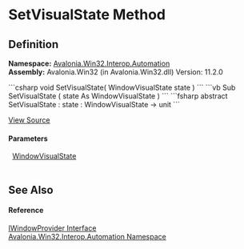 # SetVisualState Method




## Definition
**Namespace:** <a href="N_Avalonia_Win32_Interop_Automation">Avalonia.Win32.Interop.Automation</a>  
**Assembly:** Avalonia.Win32 (in Avalonia.Win32.dll) Version: 11.2.0

<Tabs groupId="api-code-preview">
<TabItem value="csharp" label="C#">
```csharp
void SetVisualState(
	WindowVisualState state
)
```
</TabItem>
<TabItem value="vb" label="VB">
```vb
Sub SetVisualState ( 
	state As WindowVisualState
)
```
</TabItem>
<TabItem value="fsharp" label="F#">
```fsharp
abstract SetVisualState : 
        state : WindowVisualState -> unit 
```
</TabItem>
</Tabs>



<a href="https://github.com/AvaloniaUI/Avalonia/tree/master/src/Windows/Avalonia.Win32/Interop/Automation/IWindowProvider.cs" title="View the source code">View Source</a>



#### Parameters
<dl><dt>  <a href="T_Avalonia_Win32_Interop_Automation_WindowVisualState">WindowVisualState</a></dt><dd> </dd></dl>

## See Also


#### Reference
<a href="T_Avalonia_Win32_Interop_Automation_IWindowProvider">IWindowProvider Interface</a>  
<a href="N_Avalonia_Win32_Interop_Automation">Avalonia.Win32.Interop.Automation Namespace</a>  

